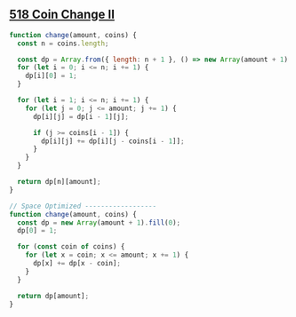 ## [518 Coin Change II](https://leetcode.com/problems/coin-change-ii/description/)

<!-- notecardId: 1752485671642 -->

```js
function change(amount, coins) {
  const n = coins.length;

  const dp = Array.from({ length: n + 1 }, () => new Array(amount + 1).fill(0));
  for (let i = 0; i <= n; i += 1) {
    dp[i][0] = 1;
  }

  for (let i = 1; i <= n; i += 1) {
    for (let j = 0; j <= amount; j += 1) {
      dp[i][j] = dp[i - 1][j];

      if (j >= coins[i - 1]) {
        dp[i][j] += dp[i][j - coins[i - 1]];
      }
    }
  }

  return dp[n][amount];
}

// Space Optimized ------------------
function change(amount, coins) {
  const dp = new Array(amount + 1).fill(0);
  dp[0] = 1;

  for (const coin of coins) {
    for (let x = coin; x <= amount; x += 1) {
      dp[x] += dp[x - coin];
    }
  }

  return dp[amount];
}
```
